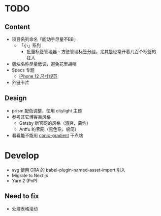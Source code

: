 # TODO

## Content
- 项目系列命名「能动手尽量不BB」
  - 「小」系列
    - 批量标签管理器 - 方便管理标签分组，尤其是经常开着几百个标签的狂人
- 版块名称尽量低调，避免花里胡哨
- Specs 专题
  - [iPhone 12 尺寸规范](https://mp.weixin.qq.com/s?__biz=MzI3NTE3ODIwNw==&mid=2649697236&idx=1&sn=d261d1632cbeabcd635898d1b91e915f&chksm=f3133c64c464b5726dee803a54f13352534b510c145d17af5543749880cb3dbf336505039b82&mpshare=1&scene=23&srcid=12046YG57copUQNCfKcPSDGK&sharer_sharetime=1607048221528&sharer_shareid=50faa6f39b5c2a5570136b3643728a35%23rd)
- 外链卡片

## Design
- prism 配色调整，使用 citylight 主题
- 参考其它博客类风格
  - Gatsby 新官网的风格（清爽，简约）
  - Antfu 的官网（黑色系，极简）
- 看看能不能用 [conic-gradient](https://developer.mozilla.org/en-US/docs/Web/CSS/conic-gradient()) 干点啥

# Develop
- svg 使用 CRA 的 babel-plugin-named-asset-import 引入
- Migrate to Next.js
- Yarn 2 (PnP)

## Need to fix
- 处理表格滚动
